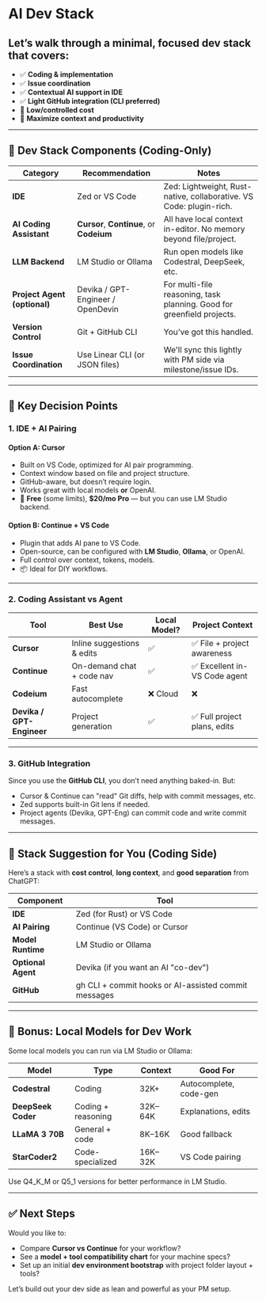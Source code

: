 # AI Dev Stack

## Let’s walk through a **minimal, focused dev stack** that covers:

* ✅ **Coding & implementation**
* ✅ **Issue coordination**
* ✅ **Contextual AI support in IDE**
* ✅ **Light GitHub integration (CLI preferred)**
* 💸 **Low/controlled cost**
* 🧠 **Maximize context and productivity**

---

## 🧰 Dev Stack Components (Coding-Only)

| Category                     | Recommendation                           | Notes                                                                  |
| ---------------------------- | ---------------------------------------- | ---------------------------------------------------------------------- |
| **IDE**                      | Zed or VS Code                           | Zed: Lightweight, Rust-native, collaborative. VS Code: plugin-rich.    |
| **AI Coding Assistant**      | **Cursor**, **Continue**, or **Codeium** | All have local context in-editor. No memory beyond file/project.       |
| **LLM Backend**              | LM Studio or Ollama                      | Run open models like Codestral, DeepSeek, etc.                         |
| **Project Agent (optional)** | Devika / GPT-Engineer / OpenDevin        | For multi-file reasoning, task planning. Good for greenfield projects. |
| **Version Control**          | Git + GitHub CLI                         | You’ve got this handled.                                               |
| **Issue Coordination**       | Use Linear CLI (or JSON files)           | We'll sync this lightly with PM side via milestone/issue IDs.          |

---

## 🧠 Key Decision Points

### 1. **IDE + AI Pairing**

#### Option A: **Cursor**

* Built on VS Code, optimized for AI pair programming.
* Context window based on file and project structure.
* GitHub-aware, but doesn’t require login.
* Works great with local models **or** OpenAI.
* 💸 **Free** (some limits), **\$20/mo Pro** — but you can use LM Studio backend.

#### Option B: **Continue + VS Code**

* Plugin that adds AI pane to VS Code.
* Open-source, can be configured with **LM Studio**, **Ollama**, or OpenAI.
* Full control over context, tokens, models.
* 📦 Ideal for DIY workflows.

---

### 2. **Coding Assistant vs Agent**

| Tool                      | Best Use                   | Local Model? | Project Context              |
| ------------------------- | -------------------------- | ------------ | ---------------------------- |
| **Cursor**                | Inline suggestions & edits | ✅            | ✅ File + project awareness   |
| **Continue**              | On-demand chat + code nav  | ✅            | ✅ Excellent in-VS Code agent |
| **Codeium**               | Fast autocomplete          | ❌ Cloud      | ❌                            |
| **Devika / GPT-Engineer** | Project generation         | ✅            | ✅ Full project plans, edits  |

---

### 3. **GitHub Integration**

Since you use the **GitHub CLI**, you don’t need anything baked-in. But:

* Cursor & Continue can "read" Git diffs, help with commit messages, etc.
* Zed supports built-in Git lens if needed.
* Project agents (Devika, GPT-Eng) can commit code and write commit messages.

---

## 🚀 Stack Suggestion for You (Coding Side)

Here’s a stack with **cost control**, **long context**, and **good separation** from ChatGPT:

| Component          | Tool                                                 |
| ------------------ | ---------------------------------------------------- |
| **IDE**            | Zed (for Rust) or VS Code                            |
| **AI Pairing**     | Continue (VS Code) or Cursor                         |
| **Model Runtime**  | LM Studio or Ollama                                  |
| **Optional Agent** | Devika (if you want an AI "co-dev")                  |
| **GitHub**         | gh CLI + commit hooks or AI-assisted commit messages |

---

## 🧪 Bonus: Local Models for Dev Work

Some local models you can run via LM Studio or Ollama:

| Model              | Type               | Context | Good For               |
| ------------------ | ------------------ | ------- | ---------------------- |
| **Codestral**      | Coding             | 32K+    | Autocomplete, code-gen |
| **DeepSeek Coder** | Coding + reasoning | 32K–64K | Explanations, edits    |
| **LLaMA 3 70B**    | General + code     | 8K–16K  | Good fallback          |
| **StarCoder2**     | Code-specialized   | 16K–32K | VS Code pairing        |

Use Q4\_K\_M or Q5\_1 versions for better performance in LM Studio.

---

## ✅ Next Steps

Would you like to:

* Compare **Cursor vs Continue** for your workflow?
* See a **model + tool compatibility chart** for your machine specs?
* Set up an initial **dev environment bootstrap** with project folder layout + tools?

Let’s build out your dev side as lean and powerful as your PM setup.

